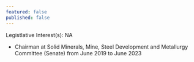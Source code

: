 ```yaml
---
featured: false
published: false
---
```

Legistlative Interest(s): NA

* Chairman at Solid Minerals, Mine, Steel Development and Metallurgy Committee (Senate) from June 2019 to June 2023
